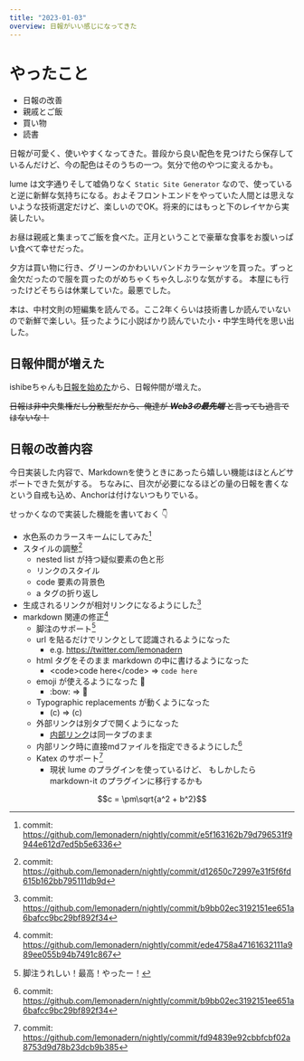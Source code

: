 ```yaml
---
title: "2023-01-03"
overview: 日報がいい感じになってきた
---
```


# やったこと

- 日報の改善
- 親戚とご飯
- 買い物
- 読書

日報が可愛く、使いやすくなってきた。普段から良い配色を見つけたら保存しているんだけど、今の配色はそのうちの一つ。気分で他のやつに変えるかも。

lume は文字通りそして嘘偽りなく `Static Site Generator`
なので、使っていると逆に新鮮な気持ちになる。およそフロントエンドをやっていた人間とは思えないような技術選定だけど、楽しいのでOK。将来的にはもっと下のレイヤから実装したい。

お昼は親戚と集まってご飯を食べた。正月ということで豪華な食事をお腹いっぱい食べて幸せだった。

夕方は買い物に行き、グリーンのかわいいバンドカラーシャツを買った。ずっと金欠だったので服を買ったのがめちゃくちゃ久しぶりな気がする。
本屋にも行ったけどそちらは休業していた。最悪でした。

本は、中村文則の短編集を読んでる。ここ2年くらいは技術書しか読んでいないので新鮮で楽しい。狂ったように小説ばかり読んでいた小・中学生時代を思い出した。

## 日報仲間が増えた

ishibeちゃんも[日報を始めた](https://hokuishi.be/daily)から、日報仲間が増えた。

~~日報は非中央集権だし分散型だから、俺達が _**Web3の最先端**_
と言っても過言ではないな！~~

## 日報の改善内容

今日実装した内容で、Markdownを使うときにあったら嬉しい機能はほとんどサポートできた気がする。
ちなみに、目次が必要になるほどの量の日報を書くなという自戒も込め、Anchorは付けないつもりでいる。

せっかくなので実装した機能を書いておく :point_down:

- 水色系のカラースキームにしてみた[^1]
- スタイルの調整[^2]
  - nested list が持つ疑似要素の色と形
  - リンクのスタイル
  - code 要素の背景色
  - a タグの折り返し
- 生成されるリンクが相対リンクになるようにした[^3]
- markdown 関連の修正[^4]
  - 脚注のサポート[^5]
  - url を貼るだけでリンクとして認識されるようになった
    - e.g. https://twitter.com/lemonadern
  - html タグをそのまま markdown の中に書けるようになった
    - \<code>code here\</code> => <code>code here</code>
  - emoji が使えるようになった :muscle:
    - \:bow: => :bow:
  - Typographic replacements が動くようになった
    - \(c) => (c)
  - 外部リンクは別タブで開くようになった
    - [内部リンク](../02/2023-01-02_index.md/)は同一タブのまま
  - 内部リンク時に直接mdファイルを指定できるようにした[^3]
  - Katex のサポート[^6]
    - 現状 lume のプラグインを使っているけど、 もしかしたら markdown-it
      のプラグインに移行するかも

```math
c = \pm\sqrt{a^2 + b^2}
```

[^1]: commit:
https://github.com/lemonadern/nightly/commit/e5f163162b79d796531f9944e612d7ed5b5e6336

[^2]: commit:
https://github.com/lemonadern/nightly/commit/d12650c72997e31f5f6fd615b162bb795111db9d

[^3]: commit:
https://github.com/lemonadern/nightly/commit/b9bb02ec3192151ee651a6bafcc9bc29bf892f34

[^4]: commit:
https://github.com/lemonadern/nightly/commit/ede4758a47161632111a989ee055b94b7491c867

[^5]: 脚注うれしい！最高！やったー！

[^6]: commit:
https://github.com/lemonadern/nightly/commit/fd94839e92cbbfcbf02a8753d9d78b23dcb9b385
